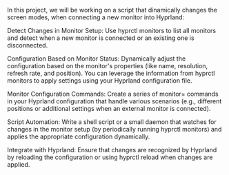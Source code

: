 In this project, we will be working on a script that dinamically changes the screen modes, when connecting a new monitor into Hyprland: 

Detect Changes in Monitor Setup:
Use hyprctl monitors to list all monitors and detect when a new monitor is connected or an existing one is disconnected.

Configuration Based on Monitor Status:
Dynamically adjust the configuration based on the monitor's properties (like name, resolution, refresh rate, and position). You can leverage the information from hyprctl monitors to apply settings using your Hyprland configuration file.

Monitor Configuration Commands:
Create a series of monitor= commands in your Hyprland configuration that handle various scenarios (e.g., different positions or additional settings when an external monitor is connected).

Script Automation:
Write a shell script or a small daemon that watches for changes in the monitor setup (by periodically running hyprctl monitors) and applies the appropriate configuration dynamically.

Integrate with Hyprland:
Ensure that changes are recognized by Hyprland by reloading the configuration or using hyprctl reload when changes are applied.

